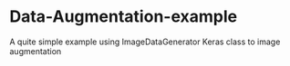 # Data-Augmentation-example
A quite simple example using ImageDataGenerator Keras class to image augmentation
